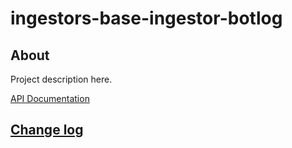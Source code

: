 # ingestors-base-ingestor-botlog

## About

Project description here.

[API Documentation](docs/source/api.md)

## [Change log](CHANGELOG.md)

